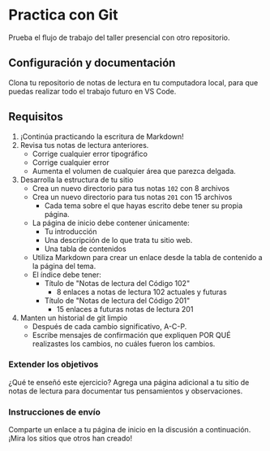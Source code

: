# Practica con Git

Prueba el flujo de trabajo del taller presencial con otro repositorio.

## Configuración y documentación

Clona tu repositorio de notas de lectura en tu computadora local, para que puedas realizar todo el trabajo futuro en VS Code.

## Requisitos

1. ¡Continúa practicando la escritura de Markdown!
1. Revisa tus notas de lectura anteriores.
     - Corrige cualquier error tipográfico
     - Corrige cualquier error
     - Aumenta el volumen de cualquier área que parezca delgada.
1. Desarrolla la estructura de tu sitio
     - Crea un nuevo directorio para tus notas `102` con 8 archivos
     - Crea un nuevo directorio para tus notas `201` con 15 archivos
         - Cada tema sobre el que hayas escrito debe tener su propia página.
     - La página de inicio debe contener únicamente:
         - Tu introducción
         - Una descripción de lo que trata tu sitio web.
         - Una tabla de contenidos
     - Utiliza Markdown para crear un enlace desde la tabla de contenido a la página del tema.
     - El índice debe tener:
         - Título de "Notas de lectura del Código 102"
             - 8 enlaces a notas de lectura 102 actuales y futuras
         - Título de "Notas de lectura del Código 201"
             - 15 enlaces a futuras notas de lectura 201
1. Manten un historial de git limpio
     - Después de cada cambio significativo, A-C-P.
     - Escribe mensajes de confirmación que expliquen POR QUÉ realizastes los cambios, no cuáles fueron los cambios.

### Extender los objetivos

¿Qué te enseñó este ejercicio? Agrega una página adicional a tu sitio de notas de lectura para documentar tus pensamientos y observaciones.

### Instrucciones de envío

Comparte un enlace a tu página de inicio en la discusión a continuación. ¡Mira los sitios que otros han creado!
